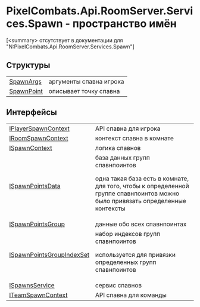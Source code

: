 # PixelCombats.Api.RoomServer.Services.Spawn - пространство имён


\[&lt;summary&gt; отсутствует в документации для "N:PixelCombats.Api.RoomServer.Services.Spawn"\]



## Структуры
<table>
<tr>
<td><a href="69941787-22a9-dc25-ef7d-61e75affb880">SpawnArgs</a></td>
<td>аргументы спавна игрока</td></tr>
<tr>
<td><a href="f65aab51-de32-e872-5f74-c94b3bd33d2b">SpawnPoint</a></td>
<td>описывает точку спавна</td></tr>
</table>

## Интерфейсы
<table>
<tr>
<td><a href="baa2bf73-dd60-347f-d624-2d310db8b80d">IPlayerSpawnContext</a></td>
<td>API спавна для игрока</td></tr>
<tr>
<td><a href="b77f5ea9-5618-95b8-325d-b46eea97d41c">IRoomSpawnContext</a></td>
<td>контекст спавна в комнате</td></tr>
<tr>
<td><a href="c63de599-658c-3853-3ceb-8251d961bf63">ISpawnContext</a></td>
<td>логика спавнов</td></tr>
<tr>
<td><a href="4f94e01f-ee19-e078-1f04-9bdc618cd382">ISpawnPointsData</a></td>
<td>база данных групп спавнпоинтов <p>одна такая база есть в комнате, для того, чтобы к определенной группе спавнпоинтов можно было привязать определенные контексты</p></td></tr>
<tr>
<td><a href="026709df-d5c6-d2ed-d995-84e15522be5c">ISpawnPointsGroup</a></td>
<td>данные обо всех спавнпоинтах</td></tr>
<tr>
<td><a href="b9421983-842d-9c77-6abb-2326b8e7f4fb">ISpawnPointsGroupIndexSet</a></td>
<td>набор индексов групп спавнпоинтов <p>используется для привязки определенных групп спавнпоинтов</p></td></tr>
<tr>
<td><a href="17fb7240-ba91-aa2e-7032-5ac8830ded78">ISpawnsService</a></td>
<td>сервис спавнов</td></tr>
<tr>
<td><a href="7f42e867-173e-9891-160f-5c12710ed9fb">ITeamSpawnContext</a></td>
<td>API спавна для команды</td></tr>
</table>